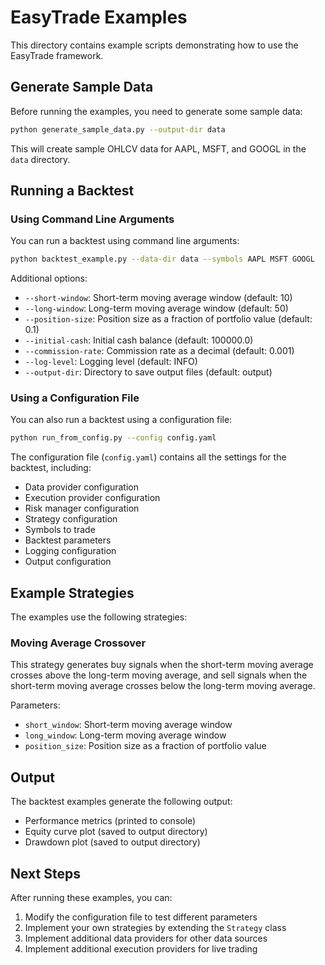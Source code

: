 # EasyTrade Examples

This directory contains example scripts demonstrating how to use the EasyTrade framework.

## Generate Sample Data

Before running the examples, you need to generate some sample data:

```bash
python generate_sample_data.py --output-dir data
```

This will create sample OHLCV data for AAPL, MSFT, and GOOGL in the `data` directory.

## Running a Backtest

### Using Command Line Arguments

You can run a backtest using command line arguments:

```bash
python backtest_example.py --data-dir data --symbols AAPL MSFT GOOGL
```

Additional options:
- `--short-window`: Short-term moving average window (default: 10)
- `--long-window`: Long-term moving average window (default: 50)
- `--position-size`: Position size as a fraction of portfolio value (default: 0.1)
- `--initial-cash`: Initial cash balance (default: 100000.0)
- `--commission-rate`: Commission rate as a decimal (default: 0.001)
- `--log-level`: Logging level (default: INFO)
- `--output-dir`: Directory to save output files (default: output)

### Using a Configuration File

You can also run a backtest using a configuration file:

```bash
python run_from_config.py --config config.yaml
```

The configuration file (`config.yaml`) contains all the settings for the backtest, including:
- Data provider configuration
- Execution provider configuration
- Risk manager configuration
- Strategy configuration
- Symbols to trade
- Backtest parameters
- Logging configuration
- Output configuration

## Example Strategies

The examples use the following strategies:

### Moving Average Crossover

This strategy generates buy signals when the short-term moving average crosses above the long-term moving average, and sell signals when the short-term moving average crosses below the long-term moving average.

Parameters:
- `short_window`: Short-term moving average window
- `long_window`: Long-term moving average window
- `position_size`: Position size as a fraction of portfolio value

## Output

The backtest examples generate the following output:
- Performance metrics (printed to console)
- Equity curve plot (saved to output directory)
- Drawdown plot (saved to output directory)

## Next Steps

After running these examples, you can:
1. Modify the configuration file to test different parameters
2. Implement your own strategies by extending the `Strategy` class
3. Implement additional data providers for other data sources
4. Implement additional execution providers for live trading 